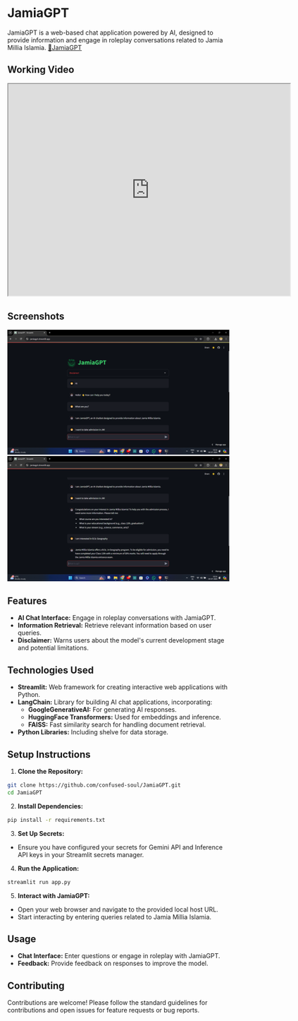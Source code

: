 # JamiaGPT 

JamiaGPT is a web-based chat application powered by AI, designed to provide information and engage in roleplay conversations related to Jamia Millia Islamia.
[🔗JamiaGPT](https://jamiagpt.streamlit.app/)

## Working Video

<iframe src="https://drive.google.com/file/d/1m80Bj13fjiuJ9SfgRy6I7E6wrmIyG6UG/view?usp=sharing" width="640" height="480" allow="autoplay"></iframe>

## Screenshots

<p align="center">
  <img src="src/images/JamiaGPT(1).png" width="550" title="Screenshot(1)" alt="[screenshot1](src/images/JamiaGPT(1).png?raw=true)">
  <img src="src/images/JamiaGPT(2).png" width="550" title="Screenshot(2)" alt="[screenshot2](src/images/JamiaGPT(2).png?raw=true)">
</p>

## Features

- **AI Chat Interface:** Engage in roleplay conversations with JamiaGPT.
- **Information Retrieval:** Retrieve relevant information based on user queries.
- **Disclaimer:** Warns users about the model's current development stage and potential limitations.

## Technologies Used

- **Streamlit:** Web framework for creating interactive web applications with Python.
- **LangChain:** Library for building AI chat applications, incorporating:
  - **GoogleGenerativeAI:** For generating AI responses.
  - **HuggingFace Transformers:** Used for embeddings and inference.
  - **FAISS:** Fast similarity search for handling document retrieval.
- **Python Libraries:** Including shelve for data storage.

## Setup Instructions

1. **Clone the Repository:**
```bash
git clone https://github.com/confused-soul/JamiaGPT.git
cd JamiaGPT
```

2. **Install Dependencies:**
```bash
pip install -r requirements.txt
```

3. **Set Up Secrets:**
- Ensure you have configured your secrets for Gemini API and Inference API keys in your Streamlit secrets manager.

4. **Run the Application:**
```bash
streamlit run app.py
```

5. **Interact with JamiaGPT:**
- Open your web browser and navigate to the provided local host URL.
- Start interacting by entering queries related to Jamia Millia Islamia.

## Usage

- **Chat Interface:** Enter questions or engage in roleplay with JamiaGPT.
- **Feedback:** Provide feedback on responses to improve the model.

## Contributing

Contributions are welcome! Please follow the standard guidelines for contributions and open issues for feature requests or bug reports.
